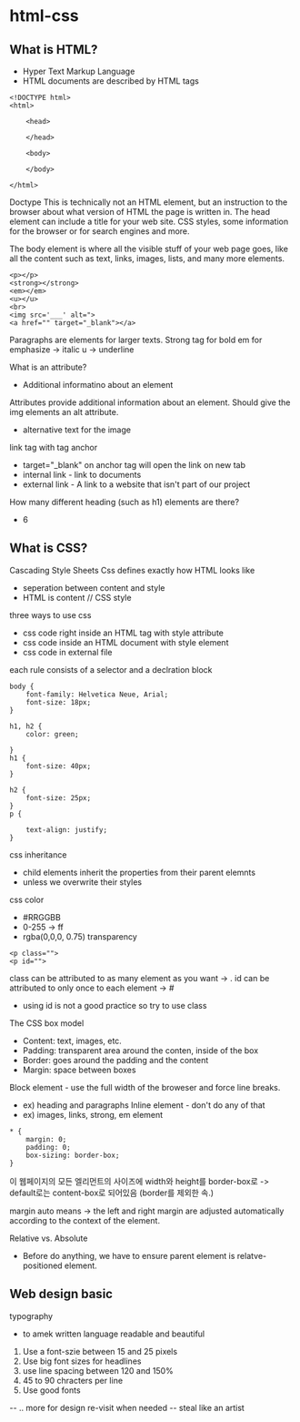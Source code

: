 # html-css

## What is HTML?

- Hyper Text Markup Language
- HTML documents are described by HTML tags
```
<!DOCTYPE html>
<html>

    <head>
    
    </head>
    
    <body>
    
    </body>

</html>
```

Doctype  This is technically not an HTML element, but an instruction to the browser about what version of HTML the page is written in.
The head element can include a title for your web site. CSS styles, some information for the browser or for search engines and more.

The body element is where all the visible stuff of your web page goes, like all the content such as text, links, images, lists, and many more elements.

```
<p></p>
<strong></strong>
<em></em>
<u></u>
<br>
<img src='___' alt=">
<a href="" target="_blank"></a>
```

Paragraphs are elements for larger texts.
Strong tag for bold
em for emphasize -> italic
u -> underline

What is an attribute?
- Additional informatino about an element

Attributes provide additional information about an element.
Should give the img elements an alt attribute.
- alternative text for the image

link tag with <a> tag anchor
- target="_blank" on anchor tag will open the link on new tab
- internal link - link to documents
- external link - A link to a website that isn't part of our project

How many different heading (such as h1) elements are there?
- 6

## What is CSS?
Cascading Style Sheets
Css defines exactly how HTML looks like
- seperation between content and style
- HTML is content // CSS style

three ways to use css
- css code right inside an HTML tag with style attribute
- css code inside an HTML document with style element
- css code in external file

each rule consists of a selector and a declration block

```
body {
    font-family: Helvetica Neue, Arial;
    font-size: 18px;
}

h1, h2 {
    color: green;

}
h1 {
    font-size: 40px;
}

h2 {
    font-size: 25px;
}
p {

    text-align: justify;
}
```
css inheritance
- child elements inherit the properties from their parent elemnts 
- unless we overwrite their styles

css color
- #RRGGBB
- 0-255 -> ff
- rgba(0,0,0, 0.75) transparency

```
<p class="">
<p id="">
```
class can be attributed to as many element as you want -> .
id can be attributed to only once to each element      -> #
- using id is not a good practice so try to use class

The CSS box model
- Content: text, images, etc.
- Padding: transparent area around the conten, inside of the box
- Border: goes around the padding and the content
- Margin: space between boxes

Block element - use the full width of the broweser and force line breaks.
- ex) heading and paragraphs
Inline element - don't do any of that
- ex) images, links, strong, em element

```
* {
    margin: 0;
    padding: 0;
    box-sizing: border-box;
}
```
이 웹페이지의 모든 엘리먼트의 사이즈에 width와 height를 border-box로 
-> default로는 content-box로 되어있음 (border를 제외한 속.)

margin auto means -> the left and right margin are adjusted automatically according to the context of the element.


Relative vs. Absolute
- Before do anything, we have to ensure parent element is relatve-positioned element.


## Web design basic
typography
- to amek written language readable and beautiful
1. Use a font-szie between 15 and 25 pixels
2. Use big font sizes for headlines
3. use line spacing between 120 and 150%
4. 45 to 90 chracters per line
5. Use good fonts


-- .. more for design re-visit when needed -- 
steal like an artist
